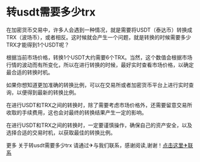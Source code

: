 # 转usdt需要多少trx

在加密货币交易中，许多人会遇到一种情况，就是需要将USDT（泰达币）转换成TRX（波场币），或者相反。这时候就会产生一个问题，就是转换的时候需要多少TRX才能得到1个USDT呢？

根据当前市场价格，转换1个USDT大约需要6个TRX。当然，这个数值会根据市场行情的波动而有所变化，所以在进行转换的时候，最好实时查看市场价格，以确定最合适的转换时机。

如果你想知道更加准确的转换比例，可以在交易所或者加密货币平台上进行实时查询，以便得到最新的转换比例。

在进行USDT和TRX之间的转换时，除了需要考虑市场价格外，还需要留意交易所收取的手续费用，这也会对最终的转换结果产生一定的影响。

在进行USDT和TRX之间的转换时，一定要谨慎操作，确保自己的资产安全，以及选择合适的交易时机，以获取最佳的转换比例。

更多 关于转usdt需要多少trx 请通过✈与我们联系，感谢阅读,谢谢！[点击这里✈联系](https://www.trx.tw)